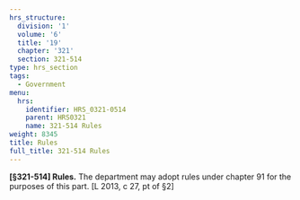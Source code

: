 ```yaml
---
hrs_structure:
  division: '1'
  volume: '6'
  title: '19'
  chapter: '321'
  section: 321-514
type: hrs_section
tags:
  - Government
menu:
  hrs:
    identifier: HRS_0321-0514
    parent: HRS0321
    name: 321-514 Rules
weight: 8345
title: Rules
full_title: 321-514 Rules
---
```

**[§321-514] Rules.** The department may adopt rules under chapter 91 for the purposes of this part. [L 2013, c 27, pt of §2]